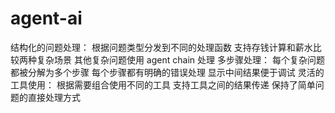 # agent-ai
结构化的问题处理：
根据问题类型分发到不同的处理函数
支持存钱计算和薪水比较两种复杂场景
其他复杂问题使用 agent chain 处理
多步骤处理：
每个复杂问题都被分解为多个步骤
每个步骤都有明确的错误处理
显示中间结果便于调试
灵活的工具使用：
根据需要组合使用不同的工具
支持工具之间的结果传递
保持了简单问题的直接处理方式